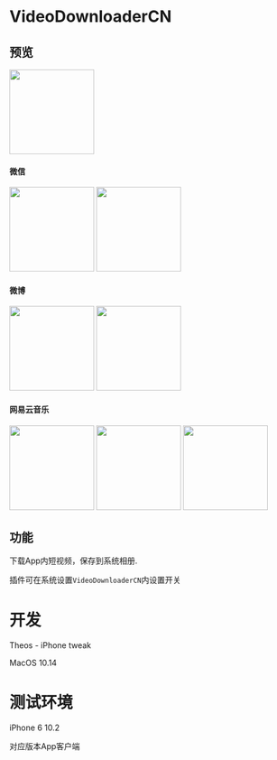 # VideoDownloaderCN

## 预览

<img src="https://raw.githubusercontent.com/kinkenyuen/kinkenyuen.github.io/master/img/theos/15.png" width="150">    

#### 微信

<img src="https://raw.githubusercontent.com/kinkenyuen/kinkenyuen.github.io/master/img/VideoDownloaderCN_readme_img/1.png" width="150">           

<img src="https://raw.githubusercontent.com/kinkenyuen/kinkenyuen.github.io/master/img/VideoDownloaderCN_readme_img/2.png" width="150" >

#### 微博

<img src="https://raw.githubusercontent.com/kinkenyuen/kinkenyuen.github.io/master/img/VideoDownloaderCN_readme_img/3.png" width="150">

<img src="https://raw.githubusercontent.com/kinkenyuen/kinkenyuen.github.io/master/img/VideoDownloaderCN_readme_img/4.png" width="150">

#### 网易云音乐

<img src="https://raw.githubusercontent.com/kinkenyuen/kinkenyuen.github.io/master/img/VideoDownloaderCN_readme_img/5.png" width="150" >

<img src="https://raw.githubusercontent.com/kinkenyuen/kinkenyuen.github.io/master/img/VideoDownloaderCN_readme_img/5.png" width="150">

<img src="https://raw.githubusercontent.com/kinkenyuen/kinkenyuen.github.io/master/img/VideoDownloaderCN_readme_img/7.png" width="150">

## 功能
下载App内短视频，保存到系统相册.

插件可在系统设置`VideoDownloaderCN`内设置开关

# 开发
Theos - iPhone tweak

MacOS 10.14

# 测试环境

iPhone 6 10.2

对应版本App客户端

